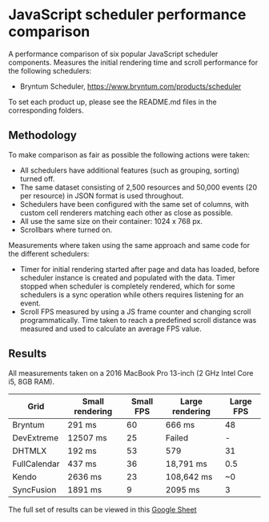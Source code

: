 # JavaScript scheduler performance comparison

A performance comparison of six popular JavaScript scheduler components. Measures the initial rendering time and scroll 
performance for the following schedulers:

* Bryntum Scheduler, https://www.bryntum.com/products/scheduler

To set each product up, please see the README.md files in the corresponding folders.

## Methodology
To make comparison as fair as possible the following actions were taken:

* All schedulers have additional features (such as grouping, sorting) turned off.
* The same dataset consisting of 2,500 resources and 50,000 events (20 per resource) in JSON format is used throughout.
* Schedulers have been configured with the same set of columns, with custom cell renderers matching each other as close 
as possible.
* All use the same size on their container: 1024 x 768 px.
* Scrollbars where turned on.

Measurements where taken using the same approach and same code for the different schedulers:

* Timer for initial rendering started after page and data has loaded, before scheduler instance is created and populated 
with the data. Timer stopped when scheduler is completely rendered, which for some schedulers is a sync operation while 
others requires listening for an event.
* Scroll FPS measured by using a JS frame counter and changing scroll programmatically. Time taken to reach a predefined 
scroll distance was measured and used to calculate an average FPS value.

## Results

All measurements taken on a 2016 MacBook Pro 13-inch (2 GHz Intel Core i5, 8GB RAM).

| Grid          | Small rendering   | Small FPS   | Large rendering | Large FPS | 
|---------------|-------------------|-------------|-----------------|-----------|
| Bryntum       | 291 ms            | 60          | 666 ms          | 48        |
| DevExtreme    | 12507 ms          | 25          | Failed          | -         |
| DHTMLX        | 192 ms            | 53          | 579             | 31        |
| FullCalendar  | 437 ms            | 36          | 18,791 ms       | 0.5       |
| Kendo         | 2636 ms           | 23          | 108,642 ms      | ~0        |
| SyncFusion    | 1891 ms           | 9           | 2095 ms         | 3         |

The full set of results can be viewed in this [Google Sheet](https://docs.google.com/spreadsheets/d/1zZ7YqjYycOfx2oR25QRJWU6W3gHb7qSksqN6rnY6dyg)
